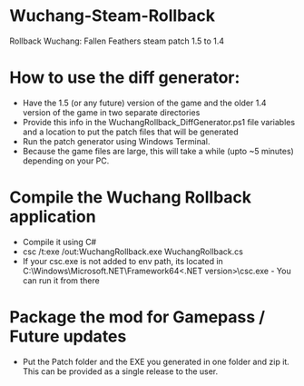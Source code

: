 # Wuchang-Steam-Rollback
Rollback Wuchang: Fallen Feathers steam patch 1.5 to 1.4

# How to use the diff generator:
- Have the 1.5 (or any future) version of the game and the older 1.4 version of the game in two separate directories
- Provide this info in the WuchangRollback_DiffGenerator.ps1 file variables and a location to put the patch files that will be generated
- Run the patch generator using Windows Terminal.
- Because the game files are large, this will take a while (upto ~5 minutes) depending on your PC.

# Compile the Wuchang Rollback application
- Compile it using C#
- csc /t:exe /out:WuchangRollback.exe WuchangRollback.cs
- If your csc.exe is not added to env path, its located in C:\Windows\Microsoft.NET\Framework64\<.NET version>\csc.exe - You can run it from there

# Package the mod for Gamepass / Future updates
- Put the Patch folder and the EXE you generated in one folder and zip it. This can be provided as a single release to the user.
